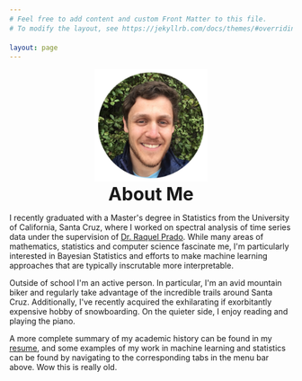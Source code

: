 ```yaml
---
# Feel free to add content and custom Front Matter to this file.
# To modify the layout, see https://jekyllrb.com/docs/themes/#overriding-theme-defaults

layout: page
---
```

<center><img src="/assets/profile.JPEG" width="200" height="200" alt = "Better Picture Coming Soon"></center>

<center> <font size = "+3"> <b> About Me </b> </font> </center>

I recently graduated with a Master's degree in Statistics from the University of California, Santa Cruz, where I worked on spectral analysis of time series data under the supervision of [Dr. Raquel Prado](https://raquel.soe.ucsc.edu). While many areas of mathematics, statistics and computer science fascinate me, I'm particularly interested in Bayesian Statistics and efforts to make machine learning approaches that are typically inscrutable more interpretable. 

Outside of school I'm an active person. In particular, I'm an avid mountain biker and regularly take advantage of the incredible trails around Santa Cruz. Additionally, I've recently acquired the  exhilarating if exorbitantly expensive hobby of snowboarding. On the quieter side, I enjoy reading and playing the piano. 

A more complete summary of my academic history can be found in my [resume](/assets/resume.pdf), and some examples of my work in machine learning and statistics can be found by navigating to the corresponding tabs in the menu bar above. Wow this is really old.






